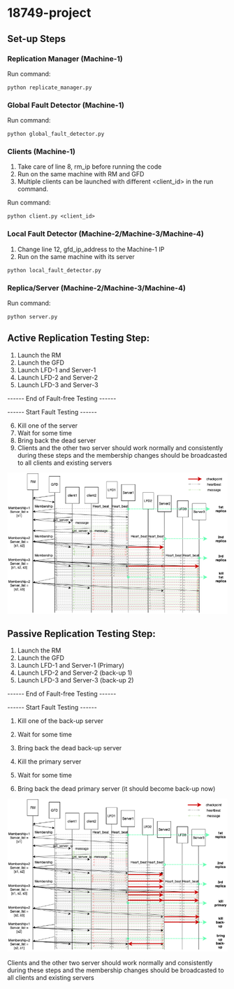 # 18749-project

## Set-up Steps
### Replication Manager (Machine-1)
Run command: 
```
python replicate_manager.py
```

### Global Fault Detector (Machine-1)
Run command: 
```
python global_fault_detector.py
```

### Clients (Machine-1)
1. Take care of line 8, rm_ip before running the code
2. Run on the same machine with RM and GFD
3. Multiple clients can be launched with different <client_id> in the run command.

Run command:
```
python client.py <client_id>
```


### Local Fault Detector (Machine-2/Machine-3/Machine-4)
1. Change line 12, gfd_ip_address to the Machine-1 IP
2. Run on the same machine with its server
```commandline
python local_fault_detector.py
```

### Replica/Server (Machine-2/Machine-3/Machine-4)
Run command: 
```
python server.py
```

## Active Replication Testing Step:
1. Launch the RM
2. Launch the GFD
3. Launch LFD-1 and Server-1
4. Launch LFD-2 and Server-2
5. Launch LFD-3 and Server-3

------ End of Fault-free Testing ------

------ Start Fault Testing ------

6. Kill one of the server
7. Wait for some time
8. Bring back the dead server
9. Clients and the other two server should work normally and consistently during these steps 
and the membership changes should be broadcasted to all clients and existing servers

![active diagram](/active/active_replica.png)

## Passive Replication Testing Step:
1. Launch the RM
2. Launch the GFD
3. Launch LFD-1 and Server-1 (Primary)
4. Launch LFD-2 and Server-2 (back-up 1)
5. Launch LFD-3 and Server-3 (back-up 2)

------ End of Fault-free Testing ------

------ Start Fault Testing ------

1. Kill one of the back-up server
2. Wait for some time
3. Bring back the dead back-up server


1. Kill the primary server
2. Wait for some time
3. Bring back the dead primary server (it should become back-up now)

![passive diagram](/passive/passive_replica.png)


Clients and the other two server should work normally and consistently during these steps 
and the membership changes should be broadcasted to all clients and existing servers
